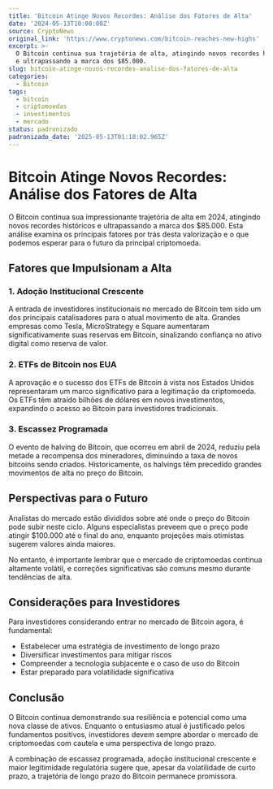 ```yaml
---
title: 'Bitcoin Atinge Novos Recordes: Análise dos Fatores de Alta'
date: '2024-05-13T10:00:00Z'
source: CryptoNews
original_link: 'https://www.cryptonews.com/bitcoin-reaches-new-highs'
excerpt: >-
  O Bitcoin continua sua trajetória de alta, atingindo novos recordes históricos
  e ultrapassando a marca dos $85.000.
slug: bitcoin-atinge-novos-recordes-analise-dos-fatores-de-alta
categories:
  - Bitcoin
tags:
  - bitcoin
  - criptomoedas
  - investimentos
  - mercado
status: padronizado
padronizado_date: '2025-05-13T01:18:02.965Z'
---
```


# Bitcoin Atinge Novos Recordes: Análise dos Fatores de Alta

O Bitcoin continua sua impressionante trajetória de alta em 2024, atingindo novos recordes históricos e ultrapassando a marca dos $85.000. Esta análise examina os principais fatores por trás desta valorização e o que podemos esperar para o futuro da principal criptomoeda.

## Fatores que Impulsionam a Alta

### 1. Adoção Institucional Crescente

A entrada de investidores institucionais no mercado de Bitcoin tem sido um dos principais catalisadores para o atual movimento de alta. Grandes empresas como Tesla, MicroStrategy e Square aumentaram significativamente suas reservas em Bitcoin, sinalizando confiança no ativo digital como reserva de valor.

### 2. ETFs de Bitcoin nos EUA

A aprovação e o sucesso dos ETFs de Bitcoin à vista nos Estados Unidos representaram um marco significativo para a legitimação da criptomoeda. Os ETFs têm atraído bilhões de dólares em novos investimentos, expandindo o acesso ao Bitcoin para investidores tradicionais.

### 3. Escassez Programada

O evento de halving do Bitcoin, que ocorreu em abril de 2024, reduziu pela metade a recompensa dos mineradores, diminuindo a taxa de novos bitcoins sendo criados. Historicamente, os halvings têm precedido grandes movimentos de alta no preço do Bitcoin.

## Perspectivas para o Futuro

Analistas do mercado estão divididos sobre até onde o preço do Bitcoin pode subir neste ciclo. Alguns especialistas preveem que o preço pode atingir $100.000 até o final do ano, enquanto projeções mais otimistas sugerem valores ainda maiores.

No entanto, é importante lembrar que o mercado de criptomoedas continua altamente volátil, e correções significativas são comuns mesmo durante tendências de alta.

## Considerações para Investidores

Para investidores considerando entrar no mercado de Bitcoin agora, é fundamental:

- Estabelecer uma estratégia de investimento de longo prazo
- Diversificar investimentos para mitigar riscos
- Compreender a tecnologia subjacente e o caso de uso do Bitcoin
- Estar preparado para volatilidade significativa

## Conclusão

O Bitcoin continua demonstrando sua resiliência e potencial como uma nova classe de ativos. Enquanto o entusiasmo atual é justificado pelos fundamentos positivos, investidores devem sempre abordar o mercado de criptomoedas com cautela e uma perspectiva de longo prazo.

A combinação de escassez programada, adoção institucional crescente e maior legitimidade regulatória sugere que, apesar da volatilidade de curto prazo, a trajetória de longo prazo do Bitcoin permanece promissora. 
